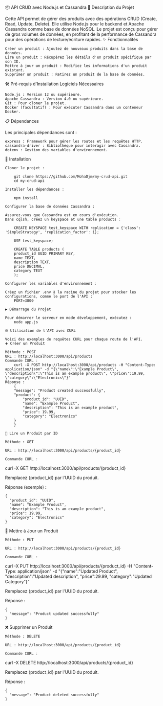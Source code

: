 📦 API CRUD avec Node.js et Cassandra
📄 Description du Projet

Cette API permet de gérer des produits avec des opérations CRUD (Create, Read, Update, Delete). Elle utilise Node.js pour le backend et Apache Cassandra comme base de données NoSQL. Le projet est conçu pour gérer de gros volumes de données, en profitant de la performance de Cassandra pour des opérations de lecture/écriture rapides.
✨ Fonctionnalités

    Créer un produit : Ajoutez de nouveaux produits dans la base de données.
    Lire un produit : Récupérez les détails d'un produit spécifique par son ID.
    Mettre à jour un produit : Modifiez les informations d'un produit existant.
    Supprimer un produit : Retirez un produit de la base de données.

🛠 Pré-requis d'Installation
Logiciels Nécessaires

    Node.js : Version 12 ou supérieure.
    Apache Cassandra : Version 4.0 ou supérieure.
    Git : Pour cloner le projet.
    Docker (facultatif) : Pour exécuter Cassandra dans un conteneur Docker.

📋 Dépendances

Les principales dépendances sont :

    express : Framework pour gérer les routes et les requêtes HTTP.
    cassandra-driver : Bibliothèque pour interagir avec Cassandra.
    dotenv : Gestion des variables d'environnement.

🚀 Installation

    Cloner le projet :

        git clone https://github.com/MohaDjm/my-crud-api.git
        cd my-crud-api

    Installer les dépendances :

        npm install

    Configurer la base de données Cassandra :

    Assurez-vous que Cassandra est en cours d'exécution.
    Dans cqlsh, créez un keyspace et une table products :

        CREATE KEYSPACE test_keyspace WITH replication = {'class': 'SimpleStrategy', 'replication_factor': 1};

        USE test_keyspace;

        CREATE TABLE products (
        product_id UUID PRIMARY KEY,
        name TEXT,
        description TEXT,
        price DECIMAL,
        category TEXT
        );

    Configurer les variables d'environnement :

    Créez un fichier .env à la racine du projet pour stocker les configurations, comme le port de l'API :
        PORT=3000

    ▶️ Démarrage du Projet

    Pour démarrer le serveur en mode développement, exécutez :
        node app.js

    🌐 Utilisation de l'API avec CURL

    Voici des exemples de requêtes CURL pour chaque route de l'API.
    ➕ Créer un Produit

    Méthode : POST
    URL : http://localhost:3000/api/products
    Commande CURL :
        curl -X POST http://localhost:3000/api/products -H "Content-Type: application/json" -d "{\"name\":\"Example Product\", \"description\":\"This is an example product\", \"price\":19.99, \"category\":\"Electronics\"}"
    Réponse :
        {
        "message": "Product created successfully",
        "product": {
            "product_id": "UUID",
            "name": "Example Product",
            "description": "This is an example product",
            "price": 19.99,
            "category": "Electronics"
        }
        }

    📖 Lire un Produit par ID

    Méthode : GET

    URL : http://localhost:3000/api/products/{product_id}

    Commande CURL :

curl -X GET http://localhost:3000/api/products/{product_id}

Remplacez {product_id} par l'UUID du produit.

Réponse (exemple) :

    {
      "product_id": "UUID",
      "name": "Example Product",
      "description": "This is an example product",
      "price": 19.99,
      "category": "Electronics"
    }

📝 Mettre à Jour un Produit

    Méthode : PUT

    URL : http://localhost:3000/api/products/{product_id}

    Commande CURL :

curl -X PUT http://localhost:3000/api/products/{product_id} -H "Content-Type: application/json" -d "{\"name\":\"Updated Product\", \"description\":\"Updated description\", \"price\":29.99, \"category\":\"Updated Category\"}"

Remplacez {product_id} par l'UUID du produit.

Réponse :

    {
      "message": "Product updated successfully"
    }

❌ Supprimer un Produit

    Méthode : DELETE

    URL : http://localhost:3000/api/products/{product_id}

    Commande CURL :

curl -X DELETE http://localhost:3000/api/products/{product_id}

Remplacez {product_id} par l'UUID du produit.

Réponse :

    {
      "message": "Product deleted successfully"
    }
